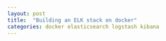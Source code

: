 ```yaml
---
layout: post
title:  "Building an ELK stack on docker"
categories: docker elasticsearch logstash kibana
---
```

